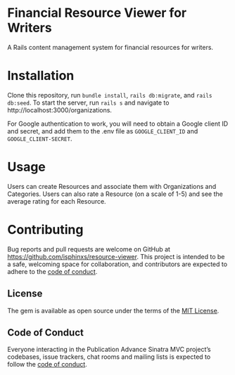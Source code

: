 # Financial Resource Viewer for Writers

A Rails content management system for financial resources for writers.

# Installation

Clone this repository, run `bundle install`, `rails db:migrate`, and `rails db:seed`. To start the server, run `rails s` and navigate to http://localhost:3000/organizations.

For Google authentication to work, you will need to obtain a Google client ID and secret, and add them to the .env file as `GOOGLE_CLIENT_ID` and `GOOGLE_CLIENT-SECRET`.

# Usage

Users can create Resources and associate them with Organizations and Categories.  Users can also rate a Resource (on a scale of 1-5) and see the average rating for each Resource.

# Contributing

Bug reports and pull requests are welcome on GitHub at https://github.com/isphinxs/resource-viewer. This project is intended to be a safe, welcoming space for collaboration, and contributors are expected to adhere to the [code of conduct](https://github.com/isphinxs/resource_viewer/blob/main/CODE_OF_CONDUCT.md).

## License

The gem is available as open source under the terms of the [MIT License](https://opensource.org/licenses/MIT).

## Code of Conduct

Everyone interacting in the Publication Advance Sinatra MVC project’s codebases, issue trackers, chat rooms and mailing lists is expected to follow the [code of conduct](https://github.com/isphinxs/resource_viewer/blob/main/CODE_OF_CONDUCT.md).
